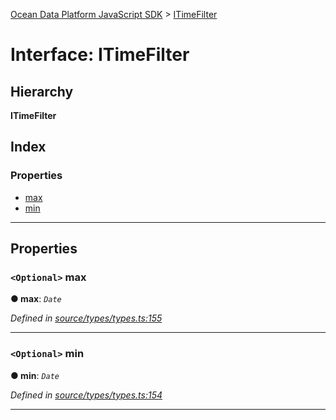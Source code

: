 [Ocean Data Platform JavaScript SDK](../README.md) > [ITimeFilter](../interfaces/itimefilter.md)

# Interface: ITimeFilter

## Hierarchy

**ITimeFilter**

## Index

### Properties

* [max](itimefilter.md#max)
* [min](itimefilter.md#min)

---

## Properties

<a id="max"></a>

### `<Optional>` max

**● max**: *`Date`*

*Defined in [source/types/types.ts:155](https://github.com/C4IROcean/ODP-sdk-js/blob/4709765/source/types/types.ts#L155)*

___
<a id="min"></a>

### `<Optional>` min

**● min**: *`Date`*

*Defined in [source/types/types.ts:154](https://github.com/C4IROcean/ODP-sdk-js/blob/4709765/source/types/types.ts#L154)*

___

